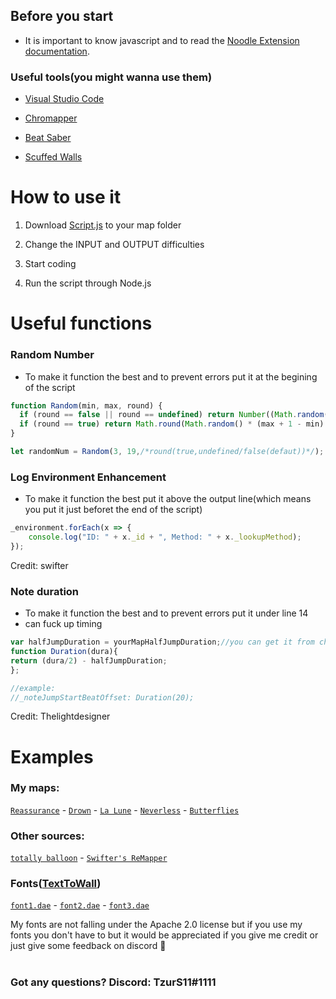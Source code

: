 ## Before you start
 - It is important to know javascript and to read the [Noodle Extension documentation](https://github.com/Aeroluna/Heck/wiki).

### Useful tools(you might wanna use them)
- [Visual Studio Code](https://code.visualstudio.com/Download)

- [Chromapper](https://github.com/Caeden117/ChroMapper)

- [Beat Saber](https://beatsaber.com/)

- [Scuffed Walls](https://github.com/thelightdesigner/ScuffedWalls)


# How to use it
1. Download [Script.js](./Script.js) to your map folder

2. Change the INPUT and OUTPUT difficulties

3. Start coding

4. Run the script through Node.js




# Useful functions


### Random Number
- To make it function the best and to prevent errors put it at the begining of the script
```js
function Random(min, max, round) {
  if (round == false || round == undefined) return Number((Math.random() * (max + 1 - min) + min).toFixed(3));
  if (round == true) return Math.round(Math.random() * (max + 1 - min) + min);
}

let randomNum = Random(3, 19,/*round(true,undefined/false(defaut))*/); //gives a random number between 3 to 19
```
### Log Environment Enhancement
- To make it function the best put it above the output line(which means you put it just beforet the end of the script)
```js
_environment.forEach(x => {
    console.log("ID: " + x._id + ", Method: " + x._lookupMethod);
});
```
Credit: swifter

### Note duration
- To make it function the best and to prevent errors put it under line 14
- can fuck up timing
```js
var halfJumpDuration = yourMapHalfJumpDuration;//you can get it from chromapper. you might wanna put at the begining of your script 
function Duration(dura){
return (dura/2) - halfJumpDuration;
};

//example:
//_noteJumpStartBeatOffset: Duration(20);
```
Credit: Thelightdesigner

# Examples
### My maps:
[`Reassurance`](https://github.com/TzurS11/NoodleScript/blob/main/Examples/Scripts/Reassurace.js) - [`Drown`](https://github.com/TzurS11/NoodleScript/blob/main/Examples/Scripts/Drown.js) - [`La Lune`](https://github.com/TzurS11/NoodleScript/blob/main/Examples/Scripts/La_Lune.js) - [`Neverless`](https://github.com/TzurS11/NoodleScript/blob/main/Examples/Scripts/Neverless.js) - [`Butterflies`](https://github.com/TzurS11/NoodleScript/blob/main/Examples/Scripts/Butterflies.js)
### Other sources:
[`totally balloon`](https://github.com/Infinit3/le-monke-maps) - [`Swifter's ReMapper`](https://github.com/Swifter1243/ReMapper)
### Fonts([TextToWall](https://github.com/thelightdesigner/ScuffedWalls/blob/main/TextToWall.md))
[`font1.dae`](https://github.com/TzurS11/NoodleScript/blob/main/Examples/Fonts/font1.dae) - [`font2.dae`](https://github.com/TzurS11/NoodleScript/blob/main/Examples/Fonts/font2.dae) - [`font3.dae`](https://github.com/TzurS11/NoodleScript/blob/main/Examples/Fonts/font3.dae)

My fonts are not falling under the Apache 2.0 license but if you use my fonts you don't have to but it would be appreciated if you give me credit or just give some feedback on discord :pray:
<br/><br/>
<h3><strong>Got any questions? Discord: TzurS11#1111</strong></h3>
